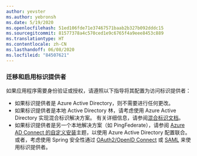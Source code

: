 ```yaml
---
author: yevster
ms.author: yebronsh
ms.date: 5/19/2020
ms.openlocfilehash: 51ed106fde71e37467571baab2b327b092dddc15
ms.sourcegitcommit: 81577378a4c570ced1e9c6765f4a9eee8453c889
ms.translationtype: HT
ms.contentlocale: zh-CN
ms.lasthandoff: 06/08/2020
ms.locfileid: "84507621"
---
```

### <a name="migrate-and-enable-the-identity-provider"></a>迁移和启用标识提供者

如果应用程序需要身份验证或授权，请遵照以下指导将其配置为访问标识提供者：

* 如果标识提供者是 Azure Active Directory，则不需要进行任何更改。
* 如果标识提供者是本地 Active Directory 林，请考虑使用 Azure Active Directory 实现混合标识解决方案。 有关详细信息，请参阅[混合标识文档](/azure/active-directory/hybrid/)。
* 如果标识提供者是另一个本地解决方案（如 PingFederate），请参阅 [Azure AD Connect 的自定义安装](/azure/active-directory/hybrid/how-to-connect-install-custom)主题，以使用 Azure Active Directory 配置联合。 或者，考虑使用 Spring 安全性通过 [OAuth2/OpenID Connect](https://docs.spring.io/spring-security/site/docs/current/reference/html5/#oauth2) 或 [SAML](https://docs.spring.io/spring-security/site/docs/current/reference/html5/#servlet-saml2) 来使用标识提供者。
